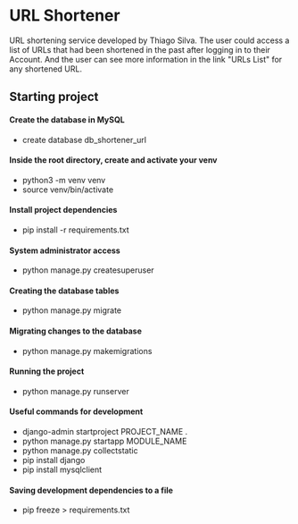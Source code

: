 # URL Shortener
URL shortening service developed by Thiago Silva. The user could access a list of URLs that had been shortened in the 
past after logging in to their Account. And the user can see more information in the link "URLs List"
for any shortened URL.

## Starting project

#### Create the database in MySQL
* create database db_shortener_url

#### Inside the root directory, create and activate your venv
* python3 -m venv venv
* source venv/bin/activate

#### Install project dependencies
* pip install -r requirements.txt

#### System administrator access
* python manage.py createsuperuser

#### Creating the database tables
* python manage.py migrate

#### Migrating changes to the database
* python manage.py makemigrations

#### Running the project
* python manage.py runserver

#### Useful commands for development
* django-admin startproject PROJECT_NAME .
* python manage.py startapp MODULE_NAME
* python manage.py collectstatic
* pip install django
* pip install mysqlclient

#### Saving development dependencies to a file
* pip freeze > requirements.txt